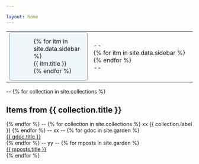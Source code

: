 ```yaml
---

layout: home
---
```


<style style="text/css">
  table {
    border-left: 0;
    border-right: 0;
    border-top: 0;
    border-bottom: 0;
  }

  table tr td {
    border-left: 0;
    border-right: 0;
    border-top: 0;
    border-bottom: 0;
  }

  table th {
    border-left: 0;
    border-right: 0;
    border-top: 0;
    border-bottom:1pt solid black;
  }
  
  .panel-note {
  -moz-border-radius: 6px;
  -webkit-border-radius: 6px;
  background-color: #f0f7fb;
  background-position: 5px 15px;
  background-repeat: no-repeat;
  border: solid 1px #3498db;
  border-radius: 6px;
  overflow: hidden;
  padding: 13px 20px 15px 65px;
  min-height: 80px;
}

.panel-note.top-padding {
  padding-top: 25px;
}
</style>
<table>
  <tr>
    <td width="10%">
  <div class="panel-note">
    {% for itm in site.data.sidebar %}
    <div class="navitm" id="{{ itm.title }}_nav">
          {{ itm.title }}
    </div>
    {% endfor %}
    </div>
    </td>
    <td>
      --<br>
      {% for itm in site.data.sidebar %}
      <div class="mainPage" id="{{ itm.title }}" style="display:none">
        {{ itm.title }}
        {% if itm.location and itm.location != "" %}
          zz
        {% elsif itm.message and itm.message != "" %}
          {{ itm.message }}
        {% else %}
          dunno what to do
        {% endif %}
      </div>
      {% endfor %}
      <br>--<br>
    </td>
  </tr>
</table>
--
{% for collection in site.collections %}
  <h2>Items from {{ collection.title }}</h2>
{% endfor %}
--
{% for collection in site.collections %}
  xx {{ collection.label }}
{% endfor %}
<!--
{% for item in site[collection.label] %}
  <li><a href="{{ item.url }}">{{ item.title }}</a></li>
{% endfor %}
-->
--
xx
--
{% for gdoc in site.garden %}
  <div class="garden" markdown="1">
  <a href="{{ gdoc.url | relative_url }}">{{ gdoc.title }}</a>
  </div>
{% endfor %}
--
yy
--
{% for mposts in site.garden %}
  <div class="myposts" markdown="1">
  <a href="{{ mposts.url | relative_url }}">{{ mposts.title }}</a>
  </div>
{% endfor %}

<script>
  var gVisible = "none";

  function ToggleDiv(id) {
    if (gVisible !== "none")
      document.getElementById(gVisible).style.display = "none";
    document.getElementById(id).style.display = "inline";
    gVisible = id;    
  }
  {% for itm in site.data.sidebar %}
    document.getElementById("{{ itm.title }}_nav").onclick = function() {
      ToggleDiv("{{ itm.title }}");
    }
  {% endfor %}
  ToggleDiv("{{ site.data.sidebar[0].title }}");
</script>
